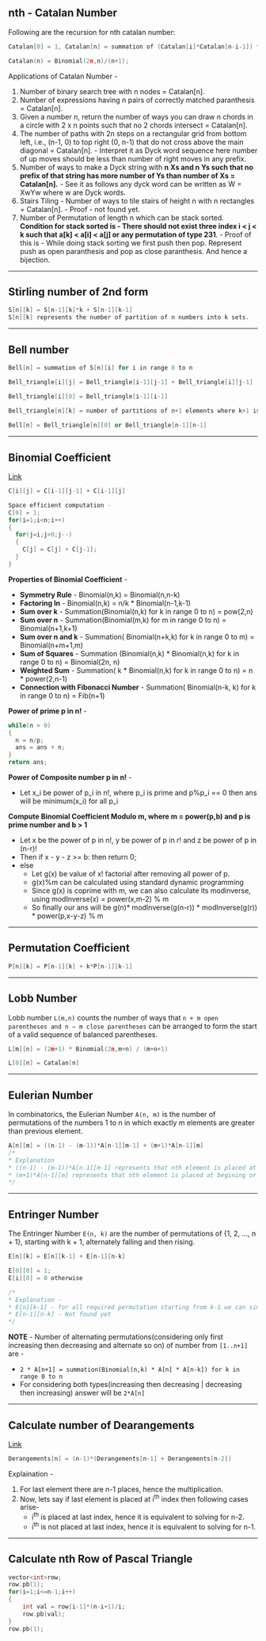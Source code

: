 ## nth - Catalan Number

Following are the recursion for nth catalan number:

```c++
Catalan[0] = 1, Catalan[n] = summation of (Catalan[i]*Catalan[n-i-1]) for i in range (0,n-1);
```
```c++
Catalan(n) = Binomial(2n,n)/(n+1);
```

Applications of Catalan Number -
1. Number of binary search tree with n nodes = Catalan[n].
2. Number of expressions having n pairs of correctly matched paranthesis = Catalan[n].
3. Given a number n, return the number of ways you can draw n chords in a circle with 2 x n points such that no 2 chords intersect = Catalan[n].
4. The number of paths with 2n steps on a rectangular grid from bottom left, i.e., (n-1, 0) to top right (0, n-1) that do not cross above the main diagonal = Catalan[n]. - Interpret it as Dyck word sequence here number of up moves should be less than number of right moves in any prefix.
5. Number of ways to make a Dyck string with **n Xs and n Ys such that no prefix of that string has more number of Ys than number of Xs = Catalan[n].** - See it as follows any dyck word can be written as W = XwYw where w are Dyck words.
6. Stairs Tiling - Number of ways to tile stairs of height n with n rectangles = Catalan[n]. - Proof - not found yet.
7. Number of Permutation of length n which can be stack sorted. **Condition for stack sorted is - There should not exist three index i < j < k such that a[k] < a[i] < a[j] or any permutation of type 231**. - Proof of this is - While doing stack sorting we first push then pop. Represent push as open paranthesis and pop as close paranthesis. And hence a bijection.

---

## Stirling number of 2nd form

```c++
S[n][k] = S[n-1][k]*k + S[n-1][k-1]
S[n][k] represents the number of partition of n numbers into k sets.
```
---

## Bell number

```c++
Bell[n] = summation of S[n][i] for i in range 0 to n
```

```c++
Bell_triangle[i][j] = Bell_triangle[i-1][j-1] + Bell_triangle[i][j-1]

Bell_triangle[i][0] = Bell_triangle[i-1][i-1]

Bell_triangle[n][k] = number of partitions of n+1 elements where k+1 is the largest element which can be alone in its set.
  
Bell[n] = Bell_triangle[n][0] or Bell_triangle[n-1][n-1]
```

---

## Binomial Coefficient 
[Link](https://cp-algorithms.com/combinatorics/binomial-coefficients.html)

```c++
C[i][j] = C[i-1][j-1] + C[i-1][j]
```

```c++
Space efficient computation - 
C[0] = 1;
for(i=1;i<n;i++)
{
  for(j=i;j>0;j--)
  {
    C[j] = C[j] + C[j-1];
  }
}
```

**Properties of Binomial Coefficient** - 
* **Symmetry Rule** - Binomial(n,k) = Binomial(n,n-k)
* **Factoring In** - Binomial(n,k) = n/k * Binomial(n-1,k-1)
* **Sum over k** - Summation(Binomial(n,k) for k in range 0 to n) = pow(2,n)
* **Sum over n** - Summation(Binomial(m,k) for m in range 0 to n) = Binomial(n+1,k+1)
* **Sum over n and k** - Summation( Binomial(n+k,k) for k in range 0 to m) = Binomial(n+m+1,m)
* **Sum of Squares** - Summation (Binomial(n,k) * Binomial(n,k) for k in range 0 to n) = Binomial(2n, n)
* **Weighted Sum** - Summation( k * Binomial(n,k) for k in range 0 to n) = n * power(2,n-1)
* **Connection with Fibonacci Number** - Summation( Binomial(n-k, k) for k in range 0 to n) = Fib(n+1)

**Power of prime p in n!** -
```c++
while(n > 0)
{
  n = n/p;
  ans = ans + n;
}
return ans;
```

**Power of Composite number p in n!** - 
* Let x_i be power of p_i in n!, where p_i is prime and p%p_i == 0 then ans will be minimum(x_i) for all p_i

**Compute Binomial Coefficient Modulo m, where m = power(p,b) and p is prime number and b > 1**
* Let x be the power of p in n!, y be power of p in r! and z be power of p in (n-r)!
* Then if x - y - z >= b: then return 0;
* else
  * Let g(x) be value of x! factorial after removing all power of p.
  * g(x)%m can be calculated using standard dynamic programming
  * Since g(x) is coprime with m, we can also calculate its modinverse, using modInverse(x) = power(x,m-2) % m
  * So finally our ans will be g(n)* modInverse(g(n-r)) * modInverse(g(r)) * power(p,x-y-z) % m 


---

## Permutation Coefficient

```c++
P[n][k] = P[n-1][k] + k*P[n-1][k-1]
```

---

## Lobb Number
Lobb number `L(m,n)` counts the number of ways that `n + m open parentheses and n − m close parentheses` can be arranged to form the start of a valid sequence of balanced parentheses.
```c++
L[m][n] = (2m+1) * Binomial(2n,m+n) / (m+n+1)

L[0][n] = Catalan[n]
```

---

## Eulerian Number
In combinatorics, the Eulerian Number `A(n, m)` is the number of permutations of the numbers 1 to n in which exactly m elements are greater than previous element.

```c++
A[n][m] = ((n-1) - (m-1))*A[n-1][m-1] + (m+1)*A[n-1][m]
/*
* Explanation
* ((n-1) - (m-1))*A[n-1][m-1] represents that nth element is placed at one of those indexes which were not contributing to A[n-1][m-1]
* (m+1)*A[n-1][m] represents that nth element is placed at begining or the m indexes which were contributing to A[n-1][m]
*/
```

---

## Entringer Number
The Entringer Number `E(n, k)` are the number of permutations of {1, 2, …, n + 1}, starting with k + 1, alternately falling and then rising.
```c++
E[n][k] = E[n][k-1] + E[n-1][n-k]

E[0][0] = 1;
E[i][0] = 0 otherwise

/*
* Explanation - 
* E[n][k-1] - for all required permutation starting from k-1 we can simply swap k and k-1 and obtain desired permutation
* E[n-1][n-k] - Not found yet
*/
```

**NOTE** - Number of alternating permutations(considering only first increasing then decreasing and alternate so on) of number from `[1..n+1]` are -
* `2 * A[n+1] = summation(Binomial(n,k) * A[n] * A[n-k]) for k in range 0 to n`
* For considering both types(increasing then decreasing | decreasing then increasing) answer will be `2*A[n]`

---

## Calculate number of Dearangements
[Link](https://www.geeksforgeeks.org/count-derangements-permutation-such-that-no-element-appears-in-its-original-position/)

```c++
Derangements[n] = (n-1)*(Derangements[n-1] + Derangements[n-2])
```
Explaination - 
1. For last element there are n-1 places, hence the multiplication.
2. Now, lets say if last element is placed at i<sup>th</sup> index then following cases arise-
    * i<sup>th</sup> is placed at last index, hence it is equivalent to solving for n-2.
    * i<sup>th</sup> is not placed at last index, hence it is equivalent to solving for n-1.

---

## Calculate nth Row of Pascal Triangle

```c++
vector<int>row;
row.pb(1);
for(i=1;i<=n-1;i++)
{
    int val = row[i-1]*(n-i+1)/i;
    row.pb(val);
}
row.pb(1);
```
